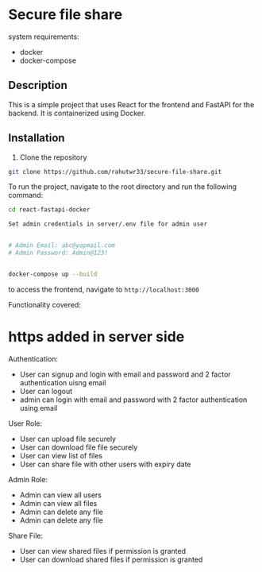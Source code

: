 # Secure file share

system requirements:
- docker
- docker-compose


## Description

This is a simple project that uses React for the frontend and FastAPI for the backend. It is containerized using Docker.

## Installation

1. Clone the repository

```bash
git clone https://github.com/rahutwr33/secure-file-share.git
```

To run the project, navigate to the root directory and run the following command:

```bash
cd react-fastapi-docker

Set admin credentials in server/.env file for admin user


# Admin Email: abc@yopmail.com
# Admin Password: Admin@123!


docker-compose up --build
```

to access the frontend, navigate to `http://localhost:3000`



Functionality covered:


# https added in server side

Authentication:
- User can signup and login with email and password and 2 factor authentication uisng email
- User can logout
- admin can login with email and password with 2 factor authentication using email




User Role:
- User can upload file securely
- User can download file file securely
- User can view list of files
- User can share file with other users with expiry date

Admin Role:
- Admin can view all users
- Admin can view all files
- Admin can delete any file
- Admin can delete any file


Share File:
- User can view shared files if permission is granted
- User can download shared files if permission is granted


